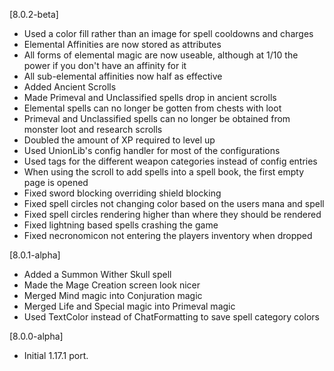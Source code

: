 [8.0.2-beta]
- Used a color fill rather than an image for spell cooldowns and charges
- Elemental Affinities are now stored as attributes
- All forms of elemental magic are now useable, although at 1/10 the power if you don't have an affinity for it
- All sub-elemental affinities now half as effective
- Added Ancient Scrolls
- Made Primeval and Unclassified spells drop in ancient scrolls
- Elemental spells can no longer be gotten from chests with loot
- Primeval and Unclassified spells can no longer be obtained from monster loot and research scrolls
- Doubled the amount of XP required to level up
- Used UnionLib's config handler for most of the configurations
- Used tags for the different weapon categories instead of config entries
- When using the scroll to add spells into a spell book, the first empty page is opened
- Fixed sword blocking overriding shield blocking
- Fixed spell circles not changing color based on the users mana and spell
- Fixed spell circles rendering higher than where they should be rendered
- Fixed lightning based spells crashing the game
- Fixed necronomicon not entering the players inventory when dropped

[8.0.1-alpha]
- Added a Summon Wither Skull spell
- Made the Mage Creation screen look nicer
- Merged Mind magic into Conjuration magic
- Merged Life and Special magic into Primeval magic
- Used TextColor instead of ChatFormatting to save spell category colors

[8.0.0-alpha]
- Initial 1.17.1 port.
